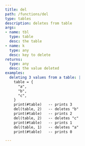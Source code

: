```yaml
---
title: del
path: /functions/del
type: tables
description: deletes from table
args:
- name: tbl
  type: table
  desc: the table
- name: k
  type: any
  desc: key to delete
returns:
  type: any
  desc: the value deleted
examples:
  deleting 3 values from a table: |
    table = {
      "a",
      "b",
      "c",
    }
    print(#table)   -- prints 3
    del(table, 2)   -- deletes "b"
    print(#table)   -- prints 2
    del(table, 2)   -- deletes "c"
    print(#table)   -- prints 1
    del(table, 1)   -- deletes "a"
    print(#table)   -- prints 0

---
```


